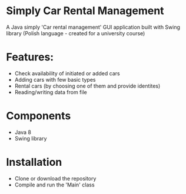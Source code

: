 # Simply Car Rental Management
A Java simply 'Car rental management' GUI application built with Swing library (Polish language - created for a university course)

# Features: 

- Check availability of initiated or added cars
- Adding cars with few basic types
- Rental cars (by choosing one of them and provide identites)
- Reading/writing data from file

# Components 

- Java 8
- Swing library

# Installation

- Clone or download the repository
- Compile and run the 'Main' class
